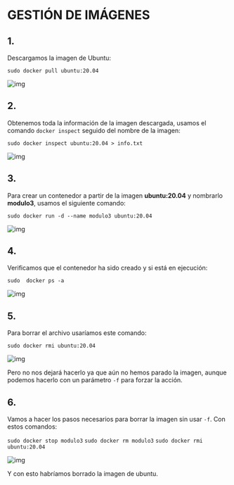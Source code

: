 # GESTIÓN DE IMÁGENES

## 1.
Descargamos la imagen de Ubuntu:

`sudo docker pull ubuntu:20.04`

![img]()


## 2.
Obtenemos toda la información de la imagen descargada, usamos el comando `docker inspect` seguido del nombre de la imagen:

`sudo docker inspect ubuntu:20.04 > info.txt`

![img]()


## 3.
Para crear un contenedor a partir de la imagen **ubuntu:20.04** y nombrarlo **modulo3**, usamos el siguiente comando:

`sudo docker run -d --name modulo3 ubuntu:20.04`

![img]()


## 4.
Verificamos que el contenedor ha sido creado y si está en ejecución:

`sudo  docker ps -a`

![img]()


## 5.
Para borrar el archivo usaríamos este comando:

`sudo docker rmi ubuntu:20.04`

![img]()

Pero no nos dejará hacerlo ya que aún no hemos parado la imagen, aunque podemos hacerlo con un parámetro `-f` para forzar la acción.

## 6.
Vamos a hacer los pasos necesarios para borrar la imagen sin usar `-f`. Con estos comandos:

`sudo docker stop modulo3`
`sudo docker rm modulo3`
`sudo docker rmi ubuntu:20.04`

![img]()


Y con esto habríamos borrado la imagen de ubuntu.
